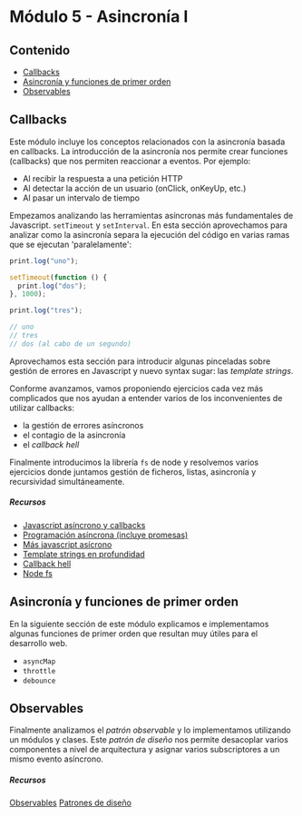 # Módulo 5 - Asincronía I

## Contenido

- [Callbacks](#callbacks)
- [Asincronía y funciones de primer orden](#asincronia-y-funciones-de-primer-orden)
- [Observables](#observables)

## Callbacks

Este módulo incluye los conceptos relacionados con la asincronía basada en callbacks. La introducción de la asincronía nos permite crear funciones (callbacks) que nos permiten reaccionar a eventos. Por ejemplo:

- Al recibir la respuesta a una petición HTTP
- Al detectar la acción de un usuario (onClick, onKeyUp, etc.)
- Al pasar un intervalo de tiempo

Empezamos analizando las herramientas asíncronas más fundamentales de Javascript. `setTimeout` y `setInterval`. En esta sección aprovechamos para analizar como la asincronía separa la ejecución del código en varias ramas que se ejecutan 'paralelamente':

```javascript
print.log("uno");

setTimeout(function () {
  print.log("dos");
}, 1000);

print.log("tres");

// uno
// tres
// dos (al cabo de un segundo)
```

Aprovechamos esta sección para introducir algunas pinceladas sobre gestión de errores en Javascript y nuevo syntax sugar: las _template strings_.

Conforme avanzamos, vamos proponiendo ejercicios cada vez más complicados que nos ayudan a entender varios de los inconvenientes de utilizar callbacks:

- la gestión de errores asíncronos
- el contagio de la asincronía
- el _callback hell_

Finalmente introducimos la librería `fs` de node y resolvemos varios ejercicios donde juntamos gestión de ficheros, listas, asincronía y recursividad simultáneamente.

##### Recursos

- [Javascript asíncrono y callbacks](https://nodejs.dev/en/learn/javascript-asynchronous-programming-and-callbacks/)
- [Programación asíncrona (incluye promesas)](https://eloquentjavascript.net/11_async.html)
- [Más javascript asícrono](https://developer.mozilla.org/en-US/docs/Learn/JavaScript/Asynchronous/Introducing)
- [Template strings en profundidad](https://developer.mozilla.org/en-US/docs/Web/JavaScript/Reference/Template_literals)
- [Callback hell](http://callbackhell.com/)
- [Node fs](https://nodejs.org/api/fs.html)

## Asincronía y funciones de primer orden

En la siguiente sección de este módulo explicamos e implementamos algunas funciones de primer orden que resultan muy útiles para el desarrollo web.

- `asyncMap`
- `throttle`
- `debounce`

## Observables

Finalmente analizamos el _patrón observable_ y lo implementamos utilizando un módulos y clases. Este _patrón de diseño_ nos permite desacoplar varios componentes a nivel de arquitectura y asignar varios subscriptores a un mismo evento asíncrono.

##### Recursos

[Observables](https://refactoring.guru/design-patterns/observer)
[Patrones de diseño](https://refactoring.guru/design-patterns)
